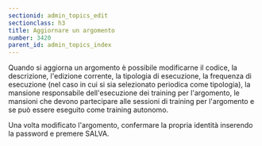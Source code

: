 ```yaml
---
sectionid: admin_topics_edit
sectionclass: h3
title: Aggiornare un argomento
number: 3420
parent_id: admin_topics_index
---
```

Quando si aggiorna un argomento è possibile modificarne il codice, la descrizione, l'edizione corrente, la tipologia di esecuzione, la frequenza di esecuzione (nel caso in cui si sia selezionato periodica come tipologia), la mansione responsabile dell'esecuzione dei training per l'argomento, le mansioni che devono partecipare alle sessioni di training per l'argomento e se può essere eseguito come training autonomo.

Una volta modificato l'argomento, confermare la propria identità inserendo la password e premere SALVA.
